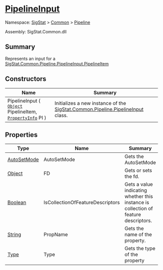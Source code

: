 # [PipelineInput](./PipelineInput.md)

Namespace: [SigStat]() > [Common](./../README.md) > [Pipeline](./README.md)

Assembly: SigStat.Common.dll

## Summary
Represents an input for a [SigStat.Common.Pipeline.PipelineInput.PipelineItem]()

## Constructors

| Name | Summary | 
| --- | --- | 
| PipelineInput ( [`Object`](https://docs.microsoft.com/en-us/dotnet/api/System.Object) PipelineItem, [`PropertyInfo`](https://docs.microsoft.com/en-us/dotnet/api/System.Reflection.PropertyInfo) PI ) | Initializes a new instance of the [SigStat.Common.Pipeline.PipelineInput](https://github.com/hargitomi97/sigstat/tree/develop/docs/md/SigStat/Common/Pipeline/PipelineInput.md) class. | 


## Properties

| Type | Name | Summary | 
| --- | --- | --- | 
| [AutoSetMode](./AutoSetMode.md) | AutoSetMode | Gets the AutoSetMode | 
| [Object](https://docs.microsoft.com/en-us/dotnet/api/System.Object) | FD | Gets or sets the fd. | 
| [Boolean](https://docs.microsoft.com/en-us/dotnet/api/System.Boolean) | IsCollectionOfFeatureDescriptors | Gets a value indicating whether this instance is collection of feature descriptors. | 
| [String](https://docs.microsoft.com/en-us/dotnet/api/System.String) | PropName | Gets the name of the property. | 
| [Type](https://docs.microsoft.com/en-us/dotnet/api/System.Type) | Type | Gets the type of the property | 


